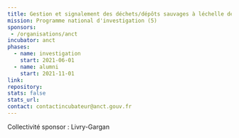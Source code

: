 ```yaml
---
title: Gestion et signalement des déchets/dépôts sauvages à léchelle de la commune
mission: Programme national d'investigation (5)
sponsors:
 - /organisations/anct
incubator: anct
phases:
  - name: investigation
    start: 2021-06-01
  - name: alumni
    start: 2021-11-01
link: 
repository: 
stats: false
stats_url: 
contact: contactincubateur@anct.gouv.fr
---
```


Collectivité sponsor : Livry-Gargan
